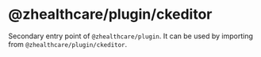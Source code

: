 # @zhealthcare/plugin/ckeditor

Secondary entry point of `@zhealthcare/plugin`. It can be used by importing from `@zhealthcare/plugin/ckeditor`.
